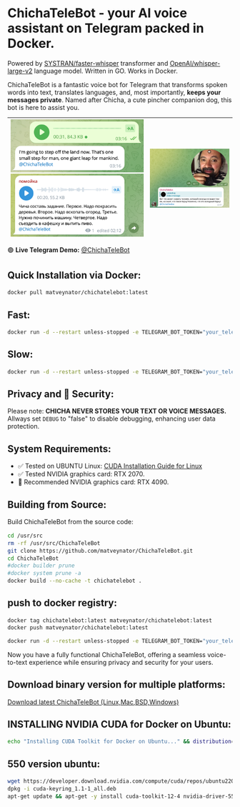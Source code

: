 # ChichaTeleBot - your AI voice assistant on Telegram packed in Docker.

Powered by [SYSTRAN/faster-whisper](https://github.com/SYSTRAN/faster-whisper) transformer and [OpenAI/whisper-large-v2](https://huggingface.co/openai/whisper-large-v2) language model. Written in GO. Works in Docker.

ChichaTeleBot is a fantastic voice bot for Telegram that transforms spoken words into text, translates languages, and, most importantly, **keeps your messages private**. Named after Chicha, a cute pincher companion dog, this bot is here to assist you.


| <img src="https://github.com/matveynator/ChichaTeleBot/blob/main/apollo11.png?raw=true" width="100%">  <img src="https://github.com/matveynator/ChichaTeleBot/blob/main/chanelVoiceMemo.png?raw=true" width="100%"> | <img src="https://github.com/matveynator/ChichaTeleBot/blob/main/tom-yam.png?raw=true" width="100%" > |
| --- | --- |




🟢 **Live Telegram Demo:** [@ChichaTeleBot](https://t.me/ChichaTeleBot)

## Quick Installation via Docker:

```bash
docker pull matveynator/chichatelebot:latest
```

## Fast:
```bash
docker run -d --restart unless-stopped -e TELEGRAM_BOT_TOKEN="your_telegram_bot_token" --gpus all --cap-add=sys_nice --name "your_telegram_bot_name" matveynator/chichatelebot:latest
```

## Slow:
```bash
docker run -d --restart unless-stopped -e TELEGRAM_BOT_TOKEN="your_telegram_bot_token" --cap-add=sys_nice --name "your_telegram_bot_name" matveynator/chichatelebot:latest
```

## Privacy and 🔐 Security:
Please note: **CHICHA NEVER STORES YOUR TEXT OR VOICE MESSAGES.**
Allways set `DEBUG` to "false" to disable debugging, enhancing user data protection.

## System Requirements:
- ✅ Tested on UBUNTU Linux: [CUDA Installation Guide for Linux](https://docs.nvidia.com/cuda/cuda-installation-guide-linux/index.html)
- ✅ Tested NVIDIA graphics card: RTX 2070.
- 🚀 Recommended NVIDIA graphics card: RTX 4090.

## Building from Source:
Build ChichaTeleBot from the source code:

```bash
cd /usr/src
rm -rf /usr/src/ChichaTeleBot
git clone https://github.com/matveynator/ChichaTeleBot.git
cd ChichaTeleBot
#docker builder prune
#docker system prune -a
docker build --no-cache -t chichatelebot .
```
## push to docker registry:
```
docker tag chichatelebot:latest matveynator/chichatelebot:latest 
docker push matveynator/chichatelebot:latest
```

```bash
docker run -d --restart unless-stopped -e TELEGRAM_BOT_TOKEN="your_telegram_bot_token" --gpus all --cap-add=sys_nice --name "your_telegram_bot_name" chichatelebot
```
Now you have a fully functional ChichaTeleBot, offering a seamless voice-to-text experience while ensuring privacy and security for your users.

## Download binary version for multiple platforms:

[Download latest ChichaTeleBot (Linux,Mac,BSD,Windows)](http://files.matveynator.ru/ChichaTeleBot/latest)

## INSTALLING NVIDIA CUDA for Docker on Ubuntu:
```bash
echo "Installing CUDA Toolkit for Docker on Ubuntu..." && distribution=$(. /etc/os-release; echo $ID$VERSION_ID) && curl -fsSL https://nvidia.github.io/libnvidia-container/gpgkey | gpg --dearmor -o /usr/share/keyrings/nvidia-container-toolkit-keyring.gpg && curl -s -L https://nvidia.github.io/libnvidia-container/$distribution/libnvidia-container.list | sed 's#deb https://#deb [signed-by=/usr/share/keyrings/nvidia-container-toolkit-keyring.gpg] https://#g' | tee /etc/apt/sources.list.d/nvidia-container-toolkit.list && apt-get update && apt-get -y install --reinstall nvidia-utils-535-server libnvidia-compute-535-server nvidia-dkms-535-server && apt-get install -y nvidia-container-toolkit && systemctl restart docker && echo "CUDA Toolkit installation completed."
```

## 550 version ubuntu:
```bash
wget https://developer.download.nvidia.com/compute/cuda/repos/ubuntu2204/x86_64/cuda-keyring_1.1-1_all.deb
dpkg -i cuda-keyring_1.1-1_all.deb
apt-get update && apt-get -y install cuda-toolkit-12-4 nvidia-driver-550-open cuda-drivers-550 nvidia-modprobe nvidia-container-toolkit
```



